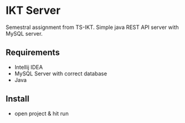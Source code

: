 # IKT Server

Semestral assignment from TS-IKT. Simple java REST API server with MySQL server.

## Requirements

- Intellij IDEA
- MySQL Server with correct database
- Java

## Install
- open project & hit run